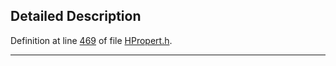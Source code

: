 ## Detailed Description

Definition at line <a href="HPropert_8h-source.md#l00469" class="el">469</a> of file <a href="HPropert_8h-source.md" class="el">HPropert.h</a>.

------------------------------------------------------------------------

